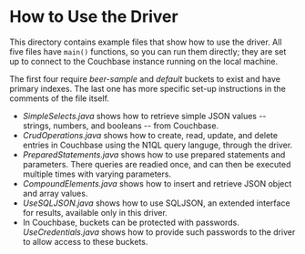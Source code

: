 # How to Use the Driver

This directory contains example files that show how to use the driver. 
All five files have `main()` functions, so you can run them directly;
they are set up to connect to the Couchbase instance running on the local machine.

The first four require *beer-sample* and *default* buckets to exist and have primary indexes. 
The last one has more specific set-up instructions in the comments of the file itself.

* *SimpleSelects.java* shows how to retrieve simple JSON values -- strings, numbers, and booleans -- from Couchbase.
* *CrudOperations.java* shows how to create, read, update, and delete entries in Couchbase using the N1QL query languge,
through the driver.
* *PreparedStatements.java* shows how to use prepared statements and parameters. There queries are readied once, and can then
be executed multiple times with varying parameters.
* *CompoundElements.java* shows how to insert and retrieve JSON object and array values.
* *UseSQLJSON.java* shows how to use SQLJSON, an extended interface for results, available only in this driver.
* In Couchbase, buckets can be protected with passwords. *UseCredentials.java* shows how to provide such passwords to the driver
to allow access to these buckets.
